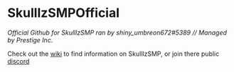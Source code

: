 # SkulllzSMPOfficial
_Official Github for SkulllzSMP ran by shiny_umbreon672#5389 // Managed by Prestige Inc._

Check out the [wiki](https://github.com/MostlyGhostlyGaming/SkulllzSMPOfficial/wiki) to find information on SkulllzSMP, or join there public [discord](https://discord.gg/aj4swYWdjm)
